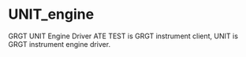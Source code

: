 # UNIT_engine
GRGT UNIT Engine Driver
ATE TEST is GRGT instrument client, UNIT is GRGT instrument engine driver.
